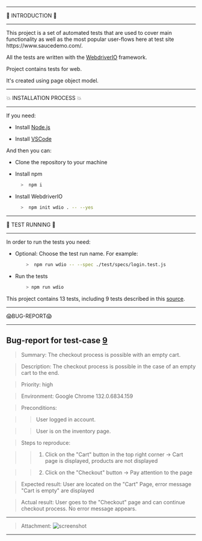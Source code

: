 <hr>
🌈 INTRODUCTION 🌈
<hr>
This project is a set of automated tests that are used to cover main functionality as well as the most popular user-flows here at test site https://www.saucedemo.com/.

All the tests are written with the [WebdriverIO](https://webdriver.io/) framework. 

Project contains tests for web.

It's created using page object model.


<hr>
💥 INSTALLATION PROCESS 💥
<hr>

If you need:
* Install [Node.js](https://nodejs.org/en/download/)

* Install [VSCode](https://code.visualstudio.com/)

And then you can:

  * Clone the repository to your machine
  * Install npm
    ```bash
      >  npm i
    ```
    
  * Install WebdriverIO

    ```bash
      >  npm init wdio . -- --yes
    ```
    
<hr>
🚀 TEST RUNNING 🚀
<hr>

In order to run the tests you need:  

  - Optional: Choose the test run name. For example:
    ```bash
        >  npm run wdio -- --spec ./test/specs/login.test.js
    ```  
  - Run the tests
    ```bash
        > npm run wdio
    ```

This project contains 13 tests, including 9 tests described in this [source](https://testluxequality.sharepoint.com/:x:/s/Mentors/EdKKAdQM7uRGgdG-zFoeXdEBYSo3Gg_YRlAX6WaC1imLuQ?rtime=uVeHFuM_3Ug).



<hr>
😱BUG-REPORT😱
<hr>


**Bug-report for test-case [9](https://testluxequality.sharepoint.com/:x:/s/Mentors/EdKKAdQM7uRGgdG-zFoeXdEBYSo3Gg_YRlAX6WaC1imLuQ?rtime=uVeHFuM_3Ug)**
----------------------------------

> Summary: The checkout process is possible with an empty cart.

> Description: The checkout process is possible in the case of an empty cart to the end.

> Priority: high

> Environment: Google Chrome 132.0.6834.159

> Preconditions:

>> User logged in account.

>> User is on the inventory page.

> Steps to reproduce:

>> 1. Click on the "Cart" button in the top right corner             -> Cart page is displayed, products are not displayed

>> 2. Click on the "Checkout" button                                 -> Pay attention to the page


   
> Expected result:   User are located on the "Cart" Page, error message "Cart is empty" are displayed

> Actual result:     User goes to the "Checkout" page and can continue checkout process. No error message appears.

------------------------

> Attachment: ![screenshot](https://prnt.sc/96avrJh6XmJ3)

------------------------
  

